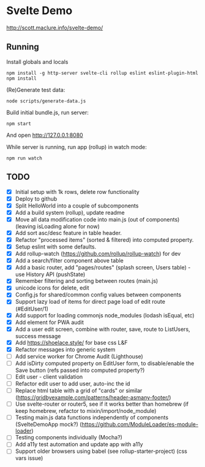 # Svelte Demo

http://scott.maclure.info/svelte-demo/

## Running

Install globals and locals

```
npm install -g http-server svelte-cli rollup eslint eslint-plugin-html
npm install
```

(Re)Generate test data:

```
node scripts/generate-data.js
```

Build initial bundle.js, run server:

```
npm start
```

And open http://127.0.0.1:8080

While server is running, run app (rollup) in watch mode:

```
npm run watch
```

## TODO

- [x] Initial setup with 1k rows, delete row functionality
- [x] Deploy to github
- [x] Split HelloWorld into a couple of subcomponents
- [x] Add a build system (rollup), update readme
- [x] Move all data modification code into main.js (out of components) (leaving isLoading alone for now)
- [x] Add sort asc/desc feature in table header.
- [x] Refactor "processed items" (sorted & filtered) into computed property.
- [x] Setup eslint with some defaults.
- [x] Add rollup-watch (https://github.com/rollup/rollup-watch) for dev
- [x] Add a search/filter component above table
- [x] Add a basic router, add "pages/routes" (splash screen, Users table) - use History API (pushState)
- [x] Remember filtering and sorting between routes (main.js)
- [x] unicode icons for delete, edit
- [x] Config.js for shared/common config values between components
- [x] Support lazy load of items for direct page load of edit route (#EditUser/1)
- [x] Add support for loading commonjs node_modules (lodash isEqual, etc)
- [x] Add <noscript> element for PWA audit
- [x] Add a user edit screen, combine with router, save, route to ListUsers, success message
- [x] Add https://shoelace.style/ for base css L&F
- [x] Refactor messages into generic system
- [ ] Add service worker for Chrome Audit (Lighthouse)
- [ ] Add isDirty computed property on EditUser form, to disable/enable the Save button (refs passed into computed property?)
- [ ] Edit user - client validation
- [ ] Refactor edit user to add user, auto-inc the id
- [ ] Replace html table with a grid of "cards" or similar (https://gridbyexample.com/patterns/header-asmany-footer/)
- [ ] Use svelte-router or router5, see if it works better than homebrew (if keep homebrew, refactor to mixin/import/node_module)
- [ ] Testing main.js data functions independently of components (SvelteDemoApp mock?) (https://github.com/ModuleLoader/es-module-loader)
- [ ] Testing components individually (Mocha?)
- [ ] Add a11y test automation and update app with a11y
- [ ] Support older browsers using babel (see rollup-starter-project) (css vars issue)